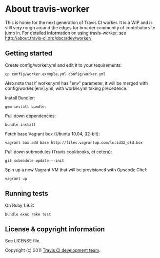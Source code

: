 # About travis-worker #

This is home for the next generation of Travis CI worker. It is a WIP and is still very rough around the edges
for broader community of contributors to jump in. For detailed information on using travis-worker, see http://about.travis-ci.org/docs/dev/worker/


## Getting started ##

Create config/worker.yml and edit it to your requirements:

    cp config/worker.example.yml config/worker.yml

Also note that if worker.yml has "env" parameter, it will be merged with config/worker.[env].yml, with worker.yml taking precedence.

Install Bundler:

    gem install bundler

Pull down dependencies:

    bundle install

Fetch base Vagrant box (Ubuntu 10.04, 32-bit):

    vagrant box add base http://files.vagrantup.com/lucid32_old.box

Pull down submodules (Travis cookbooks, et cetera):

    git submodule update --init

Spin up a new Vagrant VM that will be provisioned with Opscode Chef:

    vagrant up


## Running tests ##

On Ruby 1.9.2:

    bundle exec rake test


## License & copyright information ##

See LICENSE file.

Copyright (c) 2011 [Travis CI development team](https://github.com/travis-ci).
